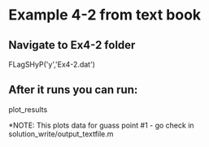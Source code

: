 # Example 4-2 from text book

## Navigate to Ex4-2 folder
FLagSHyP('y','Ex4-2.dat')

## After it runs you can run:
plot_results

*NOTE: This plots data for guass point #1 - go
check in solution_write/output_textfile.m